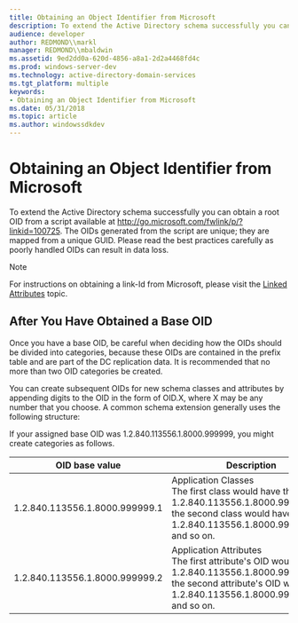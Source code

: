 ```yaml
---
title: Obtaining an Object Identifier from Microsoft
description: To extend the Active Directory schema successfully you can obtain a root OID from a script available at http //go.microsoft.com/fwlink/p/ linkid 100725.
audience: developer
author: REDMOND\\markl
manager: REDMOND\\mbaldwin
ms.assetid: 9ed2dd0a-620d-4856-a8a1-2d2a4468fd4c
ms.prod: windows-server-dev
ms.technology: active-directory-domain-services
ms.tgt_platform: multiple
keywords:
- Obtaining an Object Identifier from Microsoft
ms.date: 05/31/2018
ms.topic: article
ms.author: windowssdkdev
---
```


# Obtaining an Object Identifier from Microsoft

To extend the Active Directory schema successfully you can obtain a root OID from a script available at <http://go.microsoft.com/fwlink/p/?linkid=100725>. The OIDs generated from the script are unique; they are mapped from a unique GUID. Please read the best practices carefully as poorly handled OIDs can result in data loss.

> [!Note]  
> For instructions on obtaining a link-Id from Microsoft, please visit the [Linked Attributes](linked-attributes.md) topic.

 

## After You Have Obtained a Base OID

Once you have a base OID, be careful when deciding how the OIDs should be divided into categories, because these OIDs are contained in the prefix table and are part of the DC replication data. It is recommended that no more than two OID categories be created.

You can create subsequent OIDs for new schema classes and attributes by appending digits to the OID in the form of OID.X, where X may be any number that you choose. A common schema extension generally uses the following structure:

If your assigned base OID was 1.2.840.113556.1.8000.999999, you might create categories as follows.



| OID base value                            | Description                                                                                                                                                                                        |
|-------------------------------------------|----------------------------------------------------------------------------------------------------------------------------------------------------------------------------------------------------|
| 1.2.840.113556.1.8000.999999.1<br/> | Application Classes<br/> The first class would have the OID 1.2.840.113556.1.8000.999999.1.1, the second class would have the OID 1.2.840.113556.1.8000.999999.1.2, and so on.<br/>    |
| 1.2.840.113556.1.8000.999999.2<br/> | Application Attributes<br/> The first attribute's OID would be 1.2.840.113556.1.8000.999999.2.1, the second attribute's OID would be 1.2.840.113556.1.8000.999999.2.2, and so on.<br/> |



 

 

 





